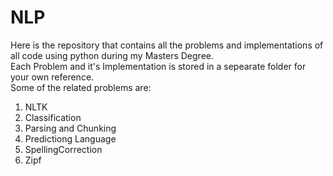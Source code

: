 # NLP
Here is the repository that contains all the problems and implementations of all code using python during my Masters Degree. \
Each Problem and it's Implementation is stored in a sepearate folder for your own reference. \
Some of the related problems are:
1. NLTK
2. Classification 
3. Parsing and Chunking 
4. Predictiong Language
5. SpellingCorrection 
6. Zipf
